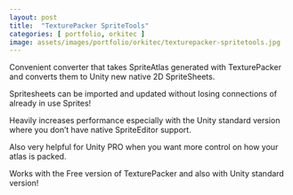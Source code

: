 ```yaml
---
layout: post
title:  "TexturePacker SpriteTools"
categories: [ portfolio, orkitec ]
image: assets/images/portfolio/orkitec/texturepacker-spritetools.jpg
---
```

Convenient converter that takes SpriteAtlas generated with TexturePacker and converts them to Unity new native 2D SpriteSheets.

Spritesheets can be imported and updated without losing connections of already in use Sprites!

Heavily increases performance especially with the Unity standard version where you don’t have native SpriteEditor support.

Also very helpful for Unity PRO when you want more control on how your atlas is packed.

Works with the Free version of TexturePacker and also with Unity standard version!
   